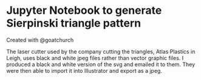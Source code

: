 # Jupyter Notebook to generate Sierpinski triangle pattern

Created with @goatchurch

The laser cutter used by the company cutting the triangles, Atlas Plastics in Leigh, uses black and white jpeg files rather than vector graphic files. I produced a black and white version of the svg and emailed it to them. They were then able to import it into Illustrator and export as a jpeg.


